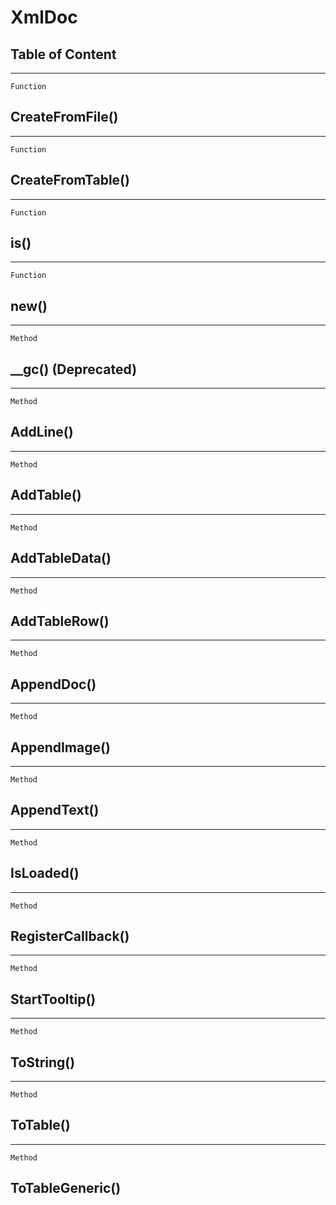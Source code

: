 XmlDoc
======

Table of Content
---------------- 

<!-- toc -->

------------------------------------------------------------------------

`Function`

CreateFromFile()
----------------

------------------------------------------------------------------------

`Function`

CreateFromTable()
-----------------

------------------------------------------------------------------------

`Function`

is()
----

------------------------------------------------------------------------

`Function`

new()
-----

------------------------------------------------------------------------

`Method`

\_\_gc() (Deprecated)
---------------------

------------------------------------------------------------------------

`Method`

AddLine()
---------

------------------------------------------------------------------------

`Method`

AddTable()
----------

------------------------------------------------------------------------

`Method`

AddTableData()
--------------

------------------------------------------------------------------------

`Method`

AddTableRow()
-------------

------------------------------------------------------------------------

`Method`

AppendDoc()
-----------

------------------------------------------------------------------------

`Method`

AppendImage()
-------------

------------------------------------------------------------------------

`Method`

AppendText()
------------

------------------------------------------------------------------------

`Method`

IsLoaded()
----------

------------------------------------------------------------------------

`Method`

RegisterCallback()
------------------

------------------------------------------------------------------------

`Method`

StartTooltip()
--------------

------------------------------------------------------------------------

`Method`

ToString()
----------

------------------------------------------------------------------------

`Method`

ToTable()
---------

------------------------------------------------------------------------

`Method`

ToTableGeneric()
----------------
